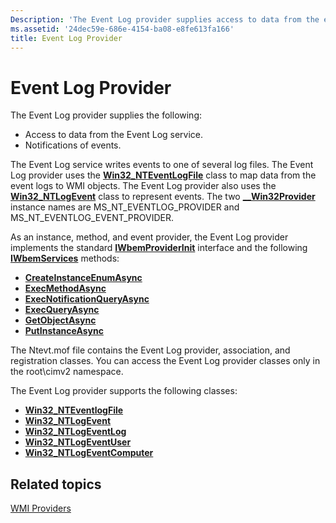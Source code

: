 ```yaml
---
Description: 'The Event Log provider supplies access to data from the event log service, and notification of events.'
ms.assetid: '24dec59e-686e-4154-ba08-e8fe613fa166'
title: Event Log Provider
---
```


# Event Log Provider

The Event Log provider supplies the following:

-   Access to data from the Event Log service.
-   Notifications of events.

The Event Log service writes events to one of several log files. The Event Log provider uses the [**Win32\_NTEventLogFile**](win32-nteventlogfile.md) class to map data from the event logs to WMI objects. The Event Log provider also uses the [**Win32\_NTLogEvent**](win32-ntlogevent.md) class to represent events. The two [**\_\_Win32Provider**](https://msdn.microsoft.com/library/aa394688) instance names are MS\_NT\_EVENTLOG\_PROVIDER and MS\_NT\_EVENTLOG\_EVENT\_PROVIDER.

As an instance, method, and event provider, the Event Log provider implements the standard [**IWbemProviderInit**](https://msdn.microsoft.com/library/aa391853) interface and the following [**IWbemServices**](https://msdn.microsoft.com/library/aa392093) methods:

-   [**CreateInstanceEnumAsync**](https://msdn.microsoft.com/library/aa392098)
-   [**ExecMethodAsync**](https://msdn.microsoft.com/library/aa392104)
-   [**ExecNotificationQueryAsync**](https://msdn.microsoft.com/library/aa392106)
-   [**ExecQueryAsync**](https://msdn.microsoft.com/library/aa392108)
-   [**GetObjectAsync**](https://msdn.microsoft.com/library/aa392110)
-   [**PutInstanceAsync**](https://msdn.microsoft.com/library/aa392116)

The Ntevt.mof file contains the Event Log provider, association, and registration classes. You can access the Event Log provider classes only in the root\\cimv2 namespace.

The Event Log provider supports the following classes:

-   [**Win32\_NTEventlogFile**](win32-nteventlogfile.md)
-   [**Win32\_NTLogEvent**](win32-ntlogevent.md)
-   [**Win32\_NTLogEventLog**](win32-ntlogeventlog.md)
-   [**Win32\_NTLogEventUser**](win32-ntlogeventuser.md)
-   [**Win32\_NTLogEventComputer**](win32-ntlogeventcomputer.md)

## Related topics

<dl> <dt>

[WMI Providers](https://msdn.microsoft.com/library/aa394570)
</dt> </dl>

 

 




